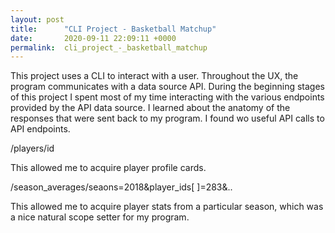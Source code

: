 ```yaml
---
layout: post
title:      "CLI Project - Basketball Matchup"
date:       2020-09-11 22:09:11 +0000
permalink:  cli_project_-_basketball_matchup
---
```



This project uses a CLI to interact with a user. Throughout the UX, the program communicates with a data source API. During the beginning stages of this project I spent most of my time interacting with the various endpoints provided by the API data source. I learned about the anatomy of the responses that were sent back to my program. I found wo useful API calls to API endpoints.

/players/id

This allowed me to acquire player profile cards.

/season_averages/seaons=2018&player_ids[ ]=283&..

This allowed me to acquire player stats from a particular season, which was a nice natural scope setter for my program.


